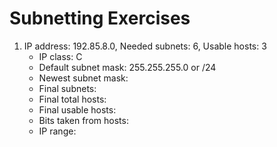 # Subnetting Exercises

1. IP address: $192.85.8.0$, Needed subnets: 6, Usable hosts: 3
    - IP class: C
    - Default subnet mask: $255.255.255.0$ or $/24$
    - Newest subnet mask:
    - Final subnets:
    - Final total hosts:
    - Final usable hosts:
    - Bits taken from hosts:
    - IP range:
